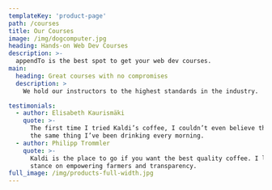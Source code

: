 ```yaml
---
templateKey: 'product-page'
path: /courses
title: Our Courses
image: /img/dogcomputer.jpg
heading: Hands-on Web Dev Courses
description: >-
  appendTo is the best spot to get your web dev courses.
main:
  heading: Great courses with no compromises
  description: >
    We hold our instructors to the highest standards in the industry.

testimonials:
  - author: Elisabeth Kaurismäki
    quote: >-
      The first time I tried Kaldi’s coffee, I couldn’t even believe that was
      the same thing I’ve been drinking every morning.
  - author: Philipp Trommler
    quote: >-
      Kaldi is the place to go if you want the best quality coffee. I love their
      stance on empowering farmers and transparency.
full_image: /img/products-full-width.jpg
---
```

